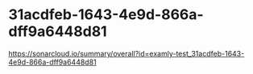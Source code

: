 # 31acdfeb-1643-4e9d-866a-dff9a6448d81
https://sonarcloud.io/summary/overall?id=examly-test_31acdfeb-1643-4e9d-866a-dff9a6448d81
